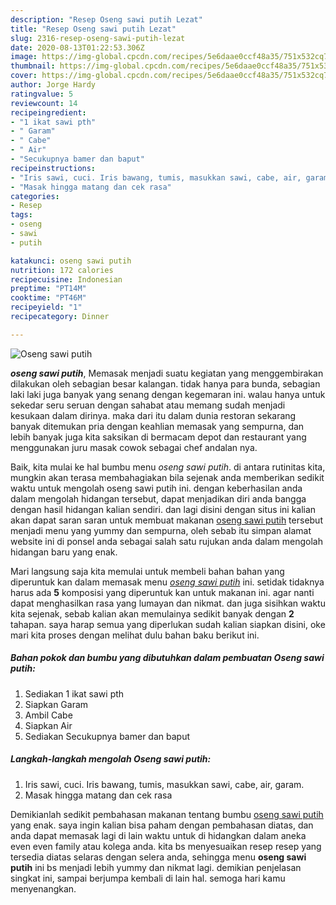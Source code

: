 ```yaml
---
description: "Resep Oseng sawi putih Lezat"
title: "Resep Oseng sawi putih Lezat"
slug: 2316-resep-oseng-sawi-putih-lezat
date: 2020-08-13T01:22:53.306Z
image: https://img-global.cpcdn.com/recipes/5e6daae0ccf48a35/751x532cq70/oseng-sawi-putih-foto-resep-utama.jpg
thumbnail: https://img-global.cpcdn.com/recipes/5e6daae0ccf48a35/751x532cq70/oseng-sawi-putih-foto-resep-utama.jpg
cover: https://img-global.cpcdn.com/recipes/5e6daae0ccf48a35/751x532cq70/oseng-sawi-putih-foto-resep-utama.jpg
author: Jorge Hardy
ratingvalue: 5
reviewcount: 14
recipeingredient:
- "1 ikat sawi pth"
- " Garam"
- " Cabe"
- " Air"
- "Secukupnya bamer dan baput"
recipeinstructions:
- "Iris sawi, cuci. Iris bawang, tumis, masukkan sawi, cabe, air, garam."
- "Masak hingga matang dan cek rasa"
categories:
- Resep
tags:
- oseng
- sawi
- putih

katakunci: oseng sawi putih 
nutrition: 172 calories
recipecuisine: Indonesian
preptime: "PT14M"
cooktime: "PT46M"
recipeyield: "1"
recipecategory: Dinner

---
```



![Oseng sawi putih](https://img-global.cpcdn.com/recipes/5e6daae0ccf48a35/751x532cq70/oseng-sawi-putih-foto-resep-utama.jpg)

<b><i>oseng sawi putih</i></b>, Memasak menjadi suatu kegiatan yang menggembirakan dilakukan oleh sebagian besar kalangan. tidak hanya para bunda, sebagian laki laki juga banyak yang senang dengan kegemaran ini. walau hanya untuk sekedar seru seruan dengan sahabat atau memang sudah menjadi kesukaan dalam dirinya. maka dari itu dalam dunia restoran sekarang banyak ditemukan pria dengan keahlian memasak yang sempurna, dan lebih banyak juga kita saksikan di bermacam depot dan restaurant yang menggunakan juru masak cowok sebagai chef andalan nya.

Baik, kita mulai ke hal bumbu menu <i>oseng sawi putih</i>. di antara rutinitas kita, mungkin akan terasa membahagiakan bila sejenak anda memberikan sedikit waktu untuk mengolah oseng sawi putih ini. dengan keberhasilan anda dalam mengolah hidangan tersebut, dapat menjadikan diri anda bangga dengan hasil hidangan kalian sendiri. dan lagi disini dengan situs ini kalian akan dapat saran saran untuk membuat makanan <u>oseng sawi putih</u> tersebut menjadi menu yang yummy dan sempurna, oleh sebab itu simpan alamat website ini di ponsel anda sebagai salah satu rujukan anda dalam mengolah hidangan baru yang enak.




Mari langsung saja kita memulai untuk membeli bahan bahan yang diperuntuk kan dalam memasak menu <u><i>oseng sawi putih</i></u> ini. setidak tidaknya harus ada <b>5</b> komposisi yang diperuntuk kan untuk makanan ini. agar nanti dapat menghasilkan rasa yang lumayan dan nikmat. dan juga sisihkan waktu kita sejenak, sebab kalian akan memulainya sedikit banyak dengan <b>2</b> tahapan. saya harap semua yang diperlukan sudah kalian siapkan disini, oke mari kita proses dengan melihat dulu bahan baku berikut ini.

<!--inarticleads1-->

##### Bahan pokok dan bumbu yang dibutuhkan dalam pembuatan Oseng sawi putih:

1. Sediakan 1 ikat sawi pth
1. Siapkan  Garam
1. Ambil  Cabe
1. Siapkan  Air
1. Sediakan Secukupnya bamer dan baput




<!--inarticleads2-->

##### Langkah-langkah mengolah Oseng sawi putih:

1. Iris sawi, cuci. Iris bawang, tumis, masukkan sawi, cabe, air, garam.
1. Masak hingga matang dan cek rasa




Demikianlah sedikit pembahasan makanan tentang bumbu <u>oseng sawi putih</u> yang enak. saya ingin kalian bisa paham dengan pembahasan diatas, dan anda dapat memasak lagi di lain waktu untuk di hidangkan dalam aneka even even family atau kolega anda. kita bs menyesuaikan resep resep yang tersedia diatas selaras dengan selera anda, sehingga menu <b>oseng sawi putih</b> ini bs menjadi lebih yummy dan nikmat lagi. demikian penjelasan singkat ini, sampai berjumpa kembali di lain hal. semoga hari kamu menyenangkan.
